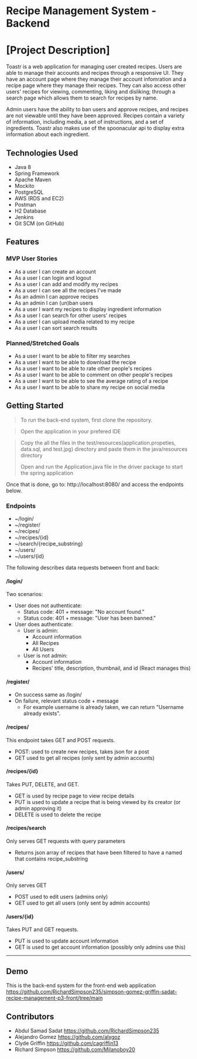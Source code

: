 # Recipe Management System - Backend

# [Project Description]
Toastr is a web application for managing user created recipes. Users are able to manage their accounts and recipes through a responsive UI. They have an account page where they manage their account infomration and a recipe page where they manage their recipes. They can also access other users' recipes for viewing, commenting, liking and disliking; through a search page which allows them to search for recipes by name.

Admin users have the ability to ban users and approve recipes, and recipes are not viewable until they have been approved. Recipes contain a variety of information, including media, a set of instructions, and a set of ingredients. Toastr also makes use of the spoonacular api to display extra information about each ingredient.


## Technologies Used
* Java 8
* Spring Framework
* Apache Maven
* Mockito
* PostgreSQL
* AWS (RDS and EC2)
* Postman
* H2 Database
* Jenkins
* Git SCM (on GitHub)

## Features

### MVP User Stories

* As a user I can create an account
* As a user I can login and logout
* As a user I can add and modify my recipes
* As a user I can see all the recipes I've made
* As an admin I can approve recipes
* As an admin I can (un)ban users
* As a user I want my recipes to display ingredient information
* As a user I can search for other users' recipes
* As a user I can upload media related to my recipe
* As a user I can sort search results

### Planned/Stretched Goals

* As a user I want to be able to filter my searches
* As a user I want to be able to download the recipe
* As a user I want to be able to rate other people's recipes
* As a user I want to be able to comment on other people's recipes
* As a user I want to be able to see the average rating of a recipe
* As a user I want to be able to share my recipe on social media

## Getting Started
> To run the back-end system, first clone the repository. 

> Open the application in your prefered IDE

> Copy the all the files in the test/resources(application.propeties, data.sql, and test.jpg) directory 
> and paste them in the java/resources directory
>  
> Open and run the Application.java file in the driver package to start the spring application

Once that is done, go to: http://localhost:8080/  and access the endpoints below.  


### Endpoints
 * ~/login/
 * ~/register/
 * ~/recipes/
 * ~/recipes/{id}
 * ~/search/{recipe_substring}
 * ~/users/
 * ~/users/{id}

The following describes data requests between front and back:
#### /login/
Two scenarios:
 * User does not authenticate:
   * Status code: 401 + message: "No account found."
   * Status code: 401 + message: "User has been banned."
 * User does authenticate:
   * User is admin:
     * Account information
     * All Recipes
     * All Users
   * User is not admin:
     * Account information
     * Recipes' title, description, thumbnail, and id (React manages this)

#### /register/
 * On success same as /login/
 * On failure, relevant status code + message
   * For example username is already taken, we can return "Username already exists".

#### /recipes/
This endpoint takes GET and POST requests.
 * POST: used to create new recipes, takes json for a post
 * GET used to get all recipes (only sent by admin accounts)

#### /recipes/{id}
Takes PUT, DELETE, and GET.
 * GET is used by recipe page to view recipe details
 * PUT is used to update a recipe that is being viewed by its creator (or admin approving it)
 * DELETE is used to delete the recipe

#### /recipes/search
Only serves GET requests with query parameters
 * Returns json array of recipes that have been filtered to have a named that contains recipe_substring

#### /users/
Only serves GET
 * POST used to edit users (admins only)
 * GET used to get all users (only sent by admin accounts)

#### /users/{id}
Takes PUT and GET requests.
 * PUT is used to update account information
 * GET is used to get account information (possibly only admins use this)


---






## Demo
This is the back-end system for the front-end web application
https://github.com/RichardSimpson235/simpson-gomez-griffin-sadat-recipe-management-p3-front/tree/main


## Contributors

* Abdul Samad Sadat   https://github.com/RichardSimpson235
* Alejandro Gomez     https://github.com/alxgoz
* Clyde Griffin       https://github.com/cagriffin13
* Richard Simpson     https://github.com/Milanoboy20


